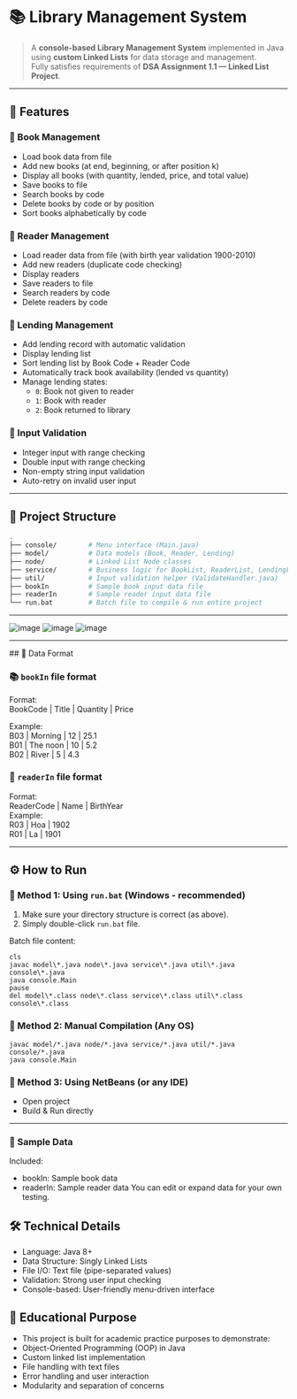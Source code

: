 # 📚 Library Management System

> A **console-based Library Management System** implemented in Java using **custom Linked Lists** for data storage and management.  
> Fully satisfies requirements of **DSA Assignment 1.1 — Linked List Project**.

---

## 🔖 Features

### 📘 Book Management

- Load book data from file
- Add new books (at end, beginning, or after position k)
- Display all books (with quantity, lended, price, and total value)
- Save books to file
- Search books by code
- Delete books by code or by position
- Sort books alphabetically by code

### 👤 Reader Management

- Load reader data from file (with birth year validation 1900-2010)
- Add new readers (duplicate code checking)
- Display readers
- Save readers to file
- Search readers by code
- Delete readers by code

### 🔄 Lending Management

- Add lending record with automatic validation
- Display lending list
- Sort lending list by Book Code + Reader Code
- Automatically track book availability (lended vs quantity)
- Manage lending states:
  - `0`: Book not given to reader
  - `1`: Book with reader
  - `2`: Book returned to library

### 🔑 Input Validation

- Integer input with range checking
- Double input with range checking
- Non-empty string input validation
- Auto-retry on invalid user input

---

## 📁 Project Structure

```bash
.
├── console/        # Menu interface (Main.java)
├── model/          # Data models (Book, Reader, Lending)
├── node/           # Linked List Node classes
├── service/        # Business logic for BookList, ReaderList, LendingList
├── util/           # Input validation helper (ValidateHandler.java)
├── bookIn          # Sample book input data file
├── readerIn        # Sample reader input data file
└── run.bat         # Batch file to compile & run entire project
```
---
![image](https://github.com/user-attachments/assets/c26826de-6467-4165-b15b-3afa6daa0675)
![image](https://github.com/user-attachments/assets/a2bfbb30-9926-4917-b665-bffa6576def2)
![image](https://github.com/user-attachments/assets/965c77ef-09d8-4dbd-8c99-6809de3aee9c)
<hr>
## 💾 Data Format

### 📚 `bookIn` file format

Format: 
<br>BookCode | Title | Quantity | Price

Example:<br>
B03 | Morning | 12 | 25.1<br>
B01 | The noon | 10 | 5.2<br>
B02 | River | 5 | 4.3

### 👤 `readerIn` file format

Format:
<br>ReaderCode | Name | BirthYear<br>
Example:<br>
R03 | Hoa | 1902<br>
R01 | La | 1901<br>


---

## ⚙ How to Run

### 🔸 Method 1: Using `run.bat` (Windows - recommended)

1. Make sure your directory structure is correct (as above).
2. Simply double-click `run.bat` file.

Batch file content:

```batch
cls
javac model\*.java node\*.java service\*.java util\*.java console\*.java
java console.Main
pause
del model\*.class node\*.class service\*.class util\*.class console\*.class
```
### 🔸 Method 2: Manual Compilation (Any OS)
```batch
javac model/*.java node/*.java service/*.java util/*.java console/*.java
java console.Main
```
### 🔸 Method 3: Using NetBeans (or any IDE)
- Open project
- Build & Run directly

---
### 🧪 Sample Data
Included:
- bookIn: Sample book data
- readerIn: Sample reader data
You can edit or expand data for your own testing.

## 🛠️ Technical Details
- Language: Java 8+
- Data Structure: Singly Linked Lists
- File I/O: Text file (pipe-separated values)
- Validation: Strong user input checking
- Console-based: User-friendly menu-driven interface

## 🎯 Educational Purpose
- This project is built for academic practice purposes to demonstrate:
- Object-Oriented Programming (OOP) in Java
- Custom linked list implementation
- File handling with text files
- Error handling and user interaction
- Modularity and separation of concerns

